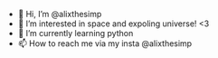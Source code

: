 - 👋 Hi, I’m @alixthesimp
- 👀 I’m interested in space and expoling universe! <3
- 🌱 I’m currently learning python
- 📫 How to reach me via my insta @alixthesimp

<!---
alixthesimp/alixthesimp is a ✨ special ✨ repository because its `README.md` (this file) appears on your GitHub profile.
You can click the Preview link to take a look at your changes.
--->
